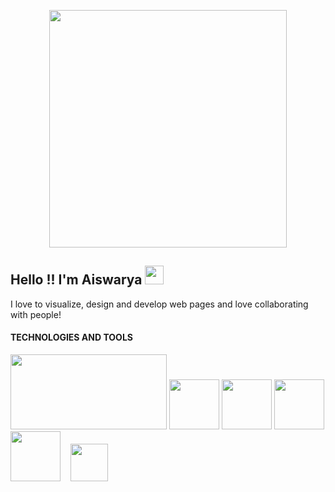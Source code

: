 <p align="center">
  <img src="https://static.vecteezy.com/system/resources/previews/000/242/482/original/female-developer-vector.jpg" width="380px">
</p>

## Hello !! I'm Aiswarya <img src="https://raw.githubusercontent.com/MartinHeinz/MartinHeinz/master/wave.gif" width="30px">

I love to visualize, design and develop web pages and love collaborating with people!

#### TECHNOLOGIES AND TOOLS 

<p align="left" width="100%">
    <img width="250px" height="120px" src="https://aws1.discourse-cdn.com/sitepoint/original/3X/b/5/b59a78e2ed76c705f3c0dcb300f3f222aefdcd99.png">
  <img height="80px" src="https://www.logo.wine/a/logo/Bootstrap_(front-end_framework)/Bootstrap_(front-end_framework)-Logo.wine.svg">
  <img height="80px" src="https://upload.wikimedia.org/wikipedia/commons/thumb/d/d5/Tailwind_CSS_Logo.svg/1024px-Tailwind_CSS_Logo.svg.png">
   <img height="80px" src="https://upload.wikimedia.org/wikipedia/commons/thumb/a/a7/React-icon.svg/320px-React-icon.svg.png">
   <img height="80px" src="https://cdn.worldvectorlogo.com/logos/nodejs-icon.svg">&nbsp; &nbsp; 
   <img height="60px"  src="https://upload.wikimedia.org/wikipedia/commons/thumb/d/db/Npm-logo.svg/540px-Npm-logo.svg.png">
  
  
  
  
    
</p>



<!--
**Aiswaryaraja1996/Aiswaryaraja1996** is a ✨ _special_ ✨ repository because its `README.md` (this file) appears on your GitHub profile.

Here are some ideas to get you started:

- 🔭 I’m currently working on ...
- 🌱 I’m currently learning ...
- 👯 I’m looking to collaborate on ...
- 🤔 I’m looking for help with ...
- 💬 Ask me about ...
- 📫 How to reach me: ...
- 😄 Pronouns: ...
- ⚡ Fun fact: ...
-->
